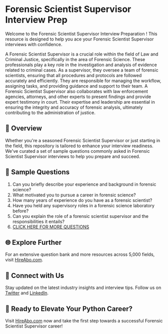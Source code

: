 # Forensic Scientist Supervisor Interview Prep

Welcome to the Forensic Scientist Supervisor Interview Preparation ! This resource is designed to help you ace your Forensic Scientist Supervisor interviews with confidence.

A Forensic Scientist Supervisor is a crucial role within the field of Law and Criminal Justice, specifically in the area of Forensic Science. These professionals play a key role in the investigation and analysis of evidence related to criminal cases. As a supervisor, they oversee a team of forensic scientists, ensuring that all procedures and protocols are followed accurately and efficiently. They are responsible for managing the workflow, assigning tasks, and providing guidance and support to their team. A Forensic Scientist Supervisor also collaborates with law enforcement agencies, attorneys, and other experts to present findings and provide expert testimony in court. Their expertise and leadership are essential in ensuring the integrity and accuracy of forensic analysis, ultimately contributing to the administration of justice.

## 🚀 Overview

Whether you're a seasoned Forensic Scientist Supervisor or just starting in the field, this repository is tailored to enhance your interview readiness. We've curated a set of sample questions commonly asked in Forensic Scientist Supervisor interviews to help you prepare and succeed.

## 📝 Sample Questions

1. Can you briefly describe your experience and background in forensic science?
2. What motivated you to pursue a career in forensic science?
3. How many years of experience do you have as a forensic scientist?
4. Have you held any supervisory roles in a forensic science laboratory before?
5. Can you explain the role of a forensic scientist supervisor and the responsibilities it entails?
6. [CLICK HERE FOR MORE QUESTIONS](https://hireabo.com/job/9_4_33/Forensic%20Scientist%20Supervisor)

## 🌐 Explore Further

For an extensive question bank and more resources across 5,000 fields, visit [HireAbo.com](https://www.hireabo.com).

## 📱 Connect with Us

Stay updated on the latest industry insights and interview tips. Follow us on [Twitter](https://twitter.com/hireabo) and [LinkedIn](https://www.linkedin.com/in/hire-abo-3609972a8/).

## 🚀 Ready to Elevate Your Python Career?

Visit [HireAbo.com](https://www.hireabo.com) now and take the first step towards a successful Forensic Scientist Supervisor career!